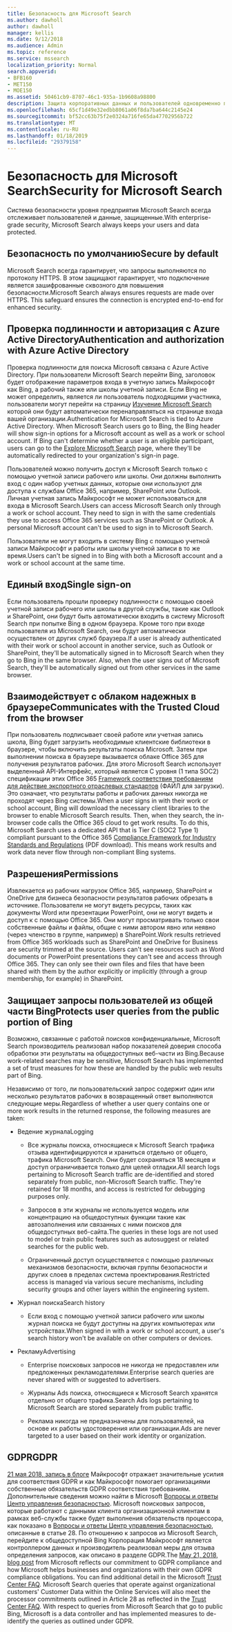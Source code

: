 ```yaml
---
title: Безопасность для Microsoft Search
ms.author: dawholl
author: dawholl
manager: kellis
ms.date: 9/12/2018
ms.audience: Admin
ms.topic: reference
ms.service: mssearch
localization_priority: Normal
search.appverid:
- BFB160
- MET150
- MOE150
ms.assetid: 50461cb9-8707-46c1-935a-1b9608a98800
description: Защита корпоративных данных и пользователей одновременно поддерживая сведения у авторизованных пользователей, с помощью Microsoft Search
ms.openlocfilehash: 65cf1d49e32edbb8061a06f8da7ba644c2145e24
ms.sourcegitcommit: bf52cc63b75f2e0324a716fe65da47702956b722
ms.translationtype: MT
ms.contentlocale: ru-RU
ms.lasthandoff: 01/18/2019
ms.locfileid: "29379158"
---
```

# <a name="security-for-microsoft-search"></a><span data-ttu-id="6a8a4-103">Безопасность для Microsoft Search</span><span class="sxs-lookup"><span data-stu-id="6a8a4-103">Security for Microsoft Search</span></span>

<span data-ttu-id="6a8a4-104">Система безопасности уровня предприятия Microsoft Search всегда отслеживает пользователей и данные, защищенные.</span><span class="sxs-lookup"><span data-stu-id="6a8a4-104">With enterprise-grade security, Microsoft Search always keeps your users and data protected.</span></span>
  
## <a name="secure-by-default"></a><span data-ttu-id="6a8a4-105">Безопасность по умолчанию</span><span class="sxs-lookup"><span data-stu-id="6a8a4-105">Secure by default</span></span>

<span data-ttu-id="6a8a4-p101">Microsoft Search всегда гарантирует, что запросы выполняются по протоколу HTTPS. В этом защищают гарантирует, что подключение является зашифрованные сквозного для повышения безопасности.</span><span class="sxs-lookup"><span data-stu-id="6a8a4-p101">Microsoft Search always ensures requests are made over HTTPS. This safeguard ensures the connection is encrypted end-to-end for enhanced security.</span></span>
  
## <a name="authentication-and-authorization-with-azure-active-directory"></a><span data-ttu-id="6a8a4-108">Проверка подлинности и авторизация с Azure Active Directory</span><span class="sxs-lookup"><span data-stu-id="6a8a4-108">Authentication and authorization with Azure Active Directory</span></span>

<span data-ttu-id="6a8a4-p102">Проверка подлинности для поиска Microsoft связана с Azure Active Directory. При пользователи Microsoft Search перейти Bing, заголовок будет отображение параметров входа в учетную запись Майкрософт как Bing, а рабочий также или школы учетной записи. Если Bing не может определить, является ли пользователь подходящими участника, пользователи могут перейти на страницу [Изучение Microsoft Search](https://www.bing.com/business/explore) которой они будут автоматически перенаправляться на странице входа вашей организации.</span><span class="sxs-lookup"><span data-stu-id="6a8a4-p102">Authentication for Microsoft Search is tied to Azure Active Directory. When Microsoft Search users go to Bing, the Bing header will show sign-in options for a Microsoft account as well as a work or school account. If Bing can't determine whether a user is an eligible participant, users can go to the [Explore Microsoft Search](https://www.bing.com/business/explore) page, where they'll be automatically redirected to your organization's sign-in page.</span></span> 
  
<span data-ttu-id="6a8a4-p103">Пользователей можно получить доступ к Microsoft Search только с помощью учетной записи рабочего или школы. Они должны выполнить вход с один набор учетных данных, которые они используют для доступа к службам Office 365, например, SharePoint или Outlook. Личная учетная запись Майкрософт не может использоваться для входа в Microsoft Search.</span><span class="sxs-lookup"><span data-stu-id="6a8a4-p103">Users can access Microsoft Search only through a work or school account. They need to sign in with the same credentials they use to access Office 365 services such as SharePoint or Outlook. A personal Microsoft account can't be used to sign in to Microsoft Search.</span></span>
  
<span data-ttu-id="6a8a4-115">Пользователи не могут входить в систему Bing с помощью учетной записи Майкрософт и работы или школы учетной записи в то же время.</span><span class="sxs-lookup"><span data-stu-id="6a8a4-115">Users can't be signed in to Bing with both a Microsoft account and a work or school account at the same time.</span></span>
  
## <a name="single-sign-on"></a><span data-ttu-id="6a8a4-116">Единый вход</span><span class="sxs-lookup"><span data-stu-id="6a8a4-116">Single sign-on</span></span>

<span data-ttu-id="6a8a4-p104">Если пользователь прошли проверку подлинности с помощью своей учетной записи рабочего или школы в другой службы, такие как Outlook и SharePoint, они будут быть автоматически входить в систему Microsoft Search при попытке Bing в одном браузера. Кроме того при входе пользователя из Microsoft Search, они будут автоматически осуществлен от других служб браузера.</span><span class="sxs-lookup"><span data-stu-id="6a8a4-p104">If a user is already authenticated with their work or school account in another service, such as Outlook or SharePoint, they'll be automatically signed in to Microsoft Search when they go to Bing in the same browser. Also, when the user signs out of Microsoft Search, they'll be automatically signed out from other services in the same browser.</span></span>
  
## <a name="communicates-with-the-trusted-cloud-from-the-browser"></a><span data-ttu-id="6a8a4-119">Взаимодействует с облаком надежных в браузере</span><span class="sxs-lookup"><span data-stu-id="6a8a4-119">Communicates with the Trusted Cloud from the browser</span></span>

<span data-ttu-id="6a8a4-p105">При пользователь подписывает своей работе или учетная запись школа, Bing будет загрузить необходимые клиентские библиотеки в браузере, чтобы включить результаты поиска Microsoft. Затем при выполнении поиска в браузере вызывается облаке Office 365 для получения результатов рабочих. Для этого Microsoft Search использует выделенный API-Интерфейс, который является C уровня (1 типа SOC2) спецификации этих Office 365 [Framework соответствия требованиям для действие экспортного отраслевых стандартов](https://download.microsoft.com/download/B/2/7/B27B3EF3-8849-4C18-8BA4-5AD755728620/Compliance%20Framework_customer%20guidance.pdf) (ФАЙЛ для загрузки). Это означает, что результаты работы и рабочих данных никогда не проходят через Bing системы.</span><span class="sxs-lookup"><span data-stu-id="6a8a4-p105">When a user signs in with their work or school account, Bing will download the necessary client libraries to the browser to enable Microsoft Search results. Then, when they search, the in-browser code calls the Office 365 cloud to get work results. To do this, Microsoft Search uses a dedicated API that is Tier C (SOC2 Type 1) compliant pursuant to the Office 365 [Compliance Framework for Industry Standards and Regulations](https://download.microsoft.com/download/B/2/7/B27B3EF3-8849-4C18-8BA4-5AD755728620/Compliance%20Framework_customer%20guidance.pdf) (PDF download). This means work results and work data never flow through non-compliant Bing systems.</span></span> 
  
## <a name="permissions"></a><span data-ttu-id="6a8a4-124">Разрешения</span><span class="sxs-lookup"><span data-stu-id="6a8a4-124">Permissions</span></span>

<span data-ttu-id="6a8a4-p106">Извлекается из рабочих нагрузок Office 365, например, SharePoint и OneDrive для бизнеса безопасности результатов рабочих обрезать в источнике. Пользователи не могут видеть ресурсы, таких как документы Word или презентации PowerPoint, они не могут видеть и доступ к с помощью Office 365. Они могут просматривать только свои собственные файлы и файлы, общие с ними автором явно или неявно (через членство в группе, например) в SharePoint.</span><span class="sxs-lookup"><span data-stu-id="6a8a4-p106">Work results retrieved from Office 365 workloads such as SharePoint and OneDrive for Business are security trimmed at the source. Users can't see resources such as Word documents or PowerPoint presentations they can't see and access through Office 365. They can only see their own files and files that have been shared with them by the author explicitly or implicitly (through a group membership, for example) in SharePoint.</span></span>
  
## <a name="protects-user-queries-from-the-public-portion-of-bing"></a><span data-ttu-id="6a8a4-128">Защищает запросы пользователей из общей части Bing</span><span class="sxs-lookup"><span data-stu-id="6a8a4-128">Protects user queries from the public portion of Bing</span></span>

<span data-ttu-id="6a8a4-129">Возможно, связанные с работой поисков конфиденциальные, Microsoft Search производитель реализовал набор показателей доверия способа обработки эти результаты на общедоступных веб-части из Bing.</span><span class="sxs-lookup"><span data-stu-id="6a8a4-129">Because work-related searches may be sensitive, Microsoft Search has implemented a set of trust measures for how these are handled by the public web results part of Bing.</span></span>
  
<span data-ttu-id="6a8a4-130">Независимо от того, ли пользовательский запрос содержит один или несколько результатов рабочих в возвращенный ответ выполняются следующие меры.</span><span class="sxs-lookup"><span data-stu-id="6a8a4-130">Regardless of whether a user query contains one or more work results in the returned response, the following measures are taken:</span></span>
  
- <span data-ttu-id="6a8a4-131">Ведение журнала</span><span class="sxs-lookup"><span data-stu-id="6a8a4-131">Logging</span></span>
    
  - <span data-ttu-id="6a8a4-p107">Все журналы поиска, относящиеся к Microsoft Search трафика отзыва идентифицируются и храниться отдельно от общего, трафика Microsoft Search. Они будет сохраняться 18 месяцев и доступ ограничивается только для целей отладки.</span><span class="sxs-lookup"><span data-stu-id="6a8a4-p107">All search logs pertaining to Microsoft Search traffic are de-identified and stored separately from public, non-Microsoft Search traffic. They're retained for 18 months, and access is restricted for debugging purposes only.</span></span>
    
  - <span data-ttu-id="6a8a4-134">Запросов в эти журналы не используется модель или концентрацию на общедоступных функции такие как автозаполнения или связанных с ними поисков для общедоступных веб-сайта.</span><span class="sxs-lookup"><span data-stu-id="6a8a4-134">The queries in these logs are not used to model or train public features such as autosuggest or related searches for the public web.</span></span>
    
  - <span data-ttu-id="6a8a4-135">Ограниченный доступ осуществляется с помощью различных механизмов безопасности, включая группы безопасности и других слоев в пределах система проектирования.</span><span class="sxs-lookup"><span data-stu-id="6a8a4-135">Restricted access is managed via various secure mechanisms, including security groups and other layers within the engineering system.</span></span>
    
- <span data-ttu-id="6a8a4-136">Журнал поиска</span><span class="sxs-lookup"><span data-stu-id="6a8a4-136">Search history</span></span>
    
  - <span data-ttu-id="6a8a4-137">Если вход с помощью учетной записи рабочего или школы журнал поиска не будут доступны на других компьютерах или устройствах.</span><span class="sxs-lookup"><span data-stu-id="6a8a4-137">When signed in with a work or school account, a user's search history won't be available on other computers or devices.</span></span>
    
- <span data-ttu-id="6a8a4-138">Рекламу</span><span class="sxs-lookup"><span data-stu-id="6a8a4-138">Advertising</span></span>
    
  - <span data-ttu-id="6a8a4-139">Enterprise поисковых запросов не никогда не предоставлен или предложенных рекламодателями.</span><span class="sxs-lookup"><span data-stu-id="6a8a4-139">Enterprise search queries are never shared with or suggested to advertisers.</span></span>
    
  - <span data-ttu-id="6a8a4-140">Журналы Ads поиска, относящиеся к Microsoft Search хранятся отдельно от общего трафика.</span><span class="sxs-lookup"><span data-stu-id="6a8a4-140">Search Ads logs pertaining to Microsoft Search are stored separately from public traffic.</span></span>
    
  - <span data-ttu-id="6a8a4-141">Реклама никогда не предназначены для пользователей, на основе их работы удостоверения или организации.</span><span class="sxs-lookup"><span data-stu-id="6a8a4-141">Ads are never targeted to a user based on their work identity or organization.</span></span>
    
## <a name="gdpr"></a><span data-ttu-id="6a8a4-142">GDPR</span><span class="sxs-lookup"><span data-stu-id="6a8a4-142">GDPR</span></span>

<span data-ttu-id="6a8a4-p108">[21 мая 2018, запись в блоге](https://blogs.microsoft.com/on-the-issues/2018/05/21/microsofts-commitment-to-gdpr-privacy-and-putting-customers-in-control-of-their-own-data/) Майкрософт отражает значительные усилия для соответствия GDPR и как Майкрософт помогает организациями собственные обязательств GDPR соответствия требованиям. Дополнительные сведения можно найти в Microsoft [Вопросы и ответы Центр управления безопасностью](https://www.microsoft.com/en-us/trustcenter/privacy/gdpr/gdpr-faqs). Microsoft поисковых запросов, которые работают с данными клиента организационной клиентам в рамках веб-службы также будет выполнения обязательств процессора, как показано в [Вопросы и ответы Центр управления безопасностью](https://www.microsoft.com/en-us/trustcenter/privacy/gdpr/gdpr-faqs), описанные в статье 28. По отношению к запросов из Microsoft Search, перейдите к общедоступной Bing Корпорация Майкрософт является контроллером данных и производитель реализовал меры для отзыва определения запросов, как описано в разделе GDPR.</span><span class="sxs-lookup"><span data-stu-id="6a8a4-p108">The [May 21, 2018, blog post](https://blogs.microsoft.com/on-the-issues/2018/05/21/microsofts-commitment-to-gdpr-privacy-and-putting-customers-in-control-of-their-own-data/) from Microsoft reflects our commitment to GDPR compliance and how Microsoft helps businesses and organizations with their own GDPR compliance obligations. You can find additional detail in the Microsoft [Trust Center FAQ](https://www.microsoft.com/en-us/trustcenter/privacy/gdpr/gdpr-faqs). Microsoft Search queries that operate against organizational customers' Customer Data within the Online Services will also meet the processor commitments outlined in Article 28 as reflected in the [Trust Center FAQ](https://www.microsoft.com/en-us/trustcenter/privacy/gdpr/gdpr-faqs). With respect to queries from Microsoft Search that go to public Bing, Microsoft is a data controller and has implemented measures to de-identify the queries as outlined under GDPR.</span></span>


